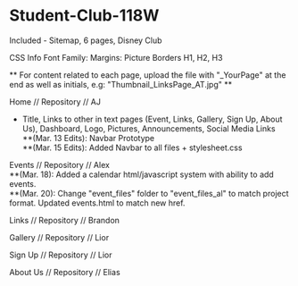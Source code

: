 # Student-Club-118W
Included - Sitemap, 6 pages, Disney Club 

CSS Info
Font Family: 
Margins:
Picture Borders
H1, H2, H3 

** For content related to each page, upload the file with "_YourPage" at the end as well as initials, e.g:
"Thumbnail_LinksPage_AT.jpg" ** 

Home // Repository // AJ <br>
- Title, Links to other in text pages (Event, Links, Gallery, Sign Up, About Us), Dashboard, Logo, Pictures, Announcements, Social Media Links  
**(Mar. 13 Edits):
Navbar Prototype  
**(Mar. 15 Edits):
Added Navbar to all files + stylesheet.css

Events // Repository // Alex <br>
**(Mar. 18):
Added a calendar html/javascript system with ability to add events. <br>
**(Mar. 20):
Change "event_files" folder to "event_files_al" to match project format. Updated events.html to match new href.

Links // Repository // Brandon

Gallery // Repository // Lior 

Sign Up // Repository // Lior 

About Us // Repository // Elias
